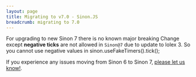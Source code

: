 ```yaml
---
layout: page
title: Migrating to v7.0 - Sinon.JS
breadcrumb: migrating to 7.0
---
```


For upgrading to new Sinon 7 there is no known major breaking Change except **negative ticks** are not allowed in `Sinon@7` due to update to lolex 3. So you cannot use negative values in sinon.useFakeTimers().tick();


If you experience any issues moving from Sinon 6 to Sinon 7, [please let us know!](https://github.com/sinonjs/sinon/issues/new?template=Bug_report.md).

